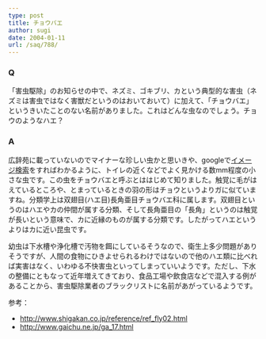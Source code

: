```yaml
---
type: post
title: チョウバエ
author: sugi
date: 2004-01-11
url: /saq/788/
---
```

### Q 

「害虫駆除」のお知らせの中で、ネズミ、ゴキブリ、カという典型的な害虫（ネズミは害虫ではなく害獣だというのはおいておいて）に加えて、「チョウバエ」というきいたことのない名前がありました。これはどんな虫なのでしょう。チョウのようなハエ？

### A 

広辞苑に載っていないのでマイナーな珍しい虫かと思いきや、googleで<a href="http://images.google.co.jp/images?ie=utf-8&#038;oe=utf-8&#038;q=%E3%83%81%E3%83%A7%E3%82%A6%E3%83%90%E3%82%A8" onclick="_gaq.push(['_trackEvent', 'outbound-article', 'http://images.google.co.jp/images?ie=utf-8&#038;oe=utf-8&#038;q=%E3%83%81%E3%83%A7%E3%82%A6%E3%83%90%E3%82%A8', 'イメージ検索']);" >イメージ検索</a>をすればわかるように、トイレの近くなどでよく見かける数mm程度の小さな虫です。この虫をチョウバエと呼ぶとははじめて知りました。触覚に毛がはえているところや、とまっているときの羽の形はチョウというよりガに似ていますね。分類学上は双翅目(ハエ目)長角亜目チョウバエ科に属します。双翅目というのはハエやカの仲間が属する分類、そして長角亜目の「長角」というのは触覚が長いという意味で、カに近縁のものが属する分類です。したがってハエというよりはカに近い昆虫です。

幼虫は下水槽や浄化槽で汚物を餌にしているそうなので、衛生上多少問題がありそうですが、人間の食物にひきよせられるわけではないので他のハエ類に比べれば実害はなく、いわゆる不快害虫といってしまっていいようです。ただし、下水の整備にともなって近年増えてきており、食品工場や飲食店などで混入する例があることから、害虫駆除業者のブラックリストに名前があがっているようです。

参考：

  * <a href="http://www.shigakan.co.jp/reference/ref_fly02.html" onclick="_gaq.push(['_trackEvent', 'outbound-article', 'http://www.shigakan.co.jp/reference/ref_fly02.html', 'http://www.shigakan.co.jp/reference/ref_fly02.html']);" >http://www.shigakan.co.jp/reference/ref_fly02.html</a>
  * <a href="http://www.gaichu.ne.jp/ga_17.html" onclick="_gaq.push(['_trackEvent', 'outbound-article', 'http://www.gaichu.ne.jp/ga_17.html', 'http://www.gaichu.ne.jp/ga_17.html']);" >http://www.gaichu.ne.jp/ga_17.html</a>

